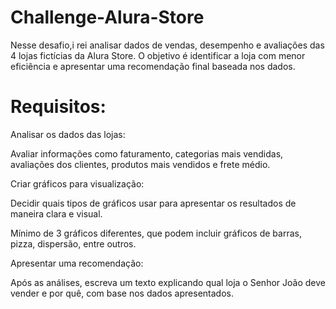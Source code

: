 # Challenge-Alura-Store
Nesse desafio,i rei analisar dados de vendas, desempenho e avaliações das 4 lojas fictícias da Alura Store. O objetivo é identificar a loja com menor eficiência e apresentar uma recomendação final baseada nos dados.
# Requisitos:

Analisar os dados das lojas:

Avaliar informações como faturamento, categorias mais vendidas, avaliações dos clientes, produtos mais vendidos e frete médio.

Criar gráficos para visualização:

Decidir quais tipos de gráficos usar para apresentar os resultados de maneira clara e visual.

Mínimo de 3 gráficos diferentes, que podem incluir gráficos de barras, pizza, dispersão, entre outros.

Apresentar uma recomendação:

Após as análises, escreva um texto explicando qual loja o Senhor João deve vender e por quê, com base nos dados apresentados.
